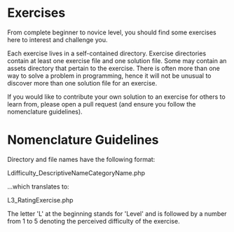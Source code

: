 Exercises
=============

From complete beginner to novice level, you should find some exercises here to interest and challenge you.

Each exercise lives in a self-contained directory.  Exercise directories contain at least one exercise file
and one solution file.  Some may contain an assets directory that pertain to the exercise.  There is often
more than one way to solve a problem in programming, hence it will not be unusual to discover more than
one solution file for an exercise.

If you would like to contribute your own solution to an exercise for others to learn from, please open a pull
request (and ensure you follow the nomenclature guidelines).

Nomenclature Guidelines
=======================

Directory and file names have the following format:

Ldifficulty_DescriptiveNameCategoryName.php  

...which translates to:

L3_RatingExercise.php

The letter 'L' at the beginning stands for 'Level' and is followed by a number from 1 to 5 denoting the
perceived difficulty of the exercise.